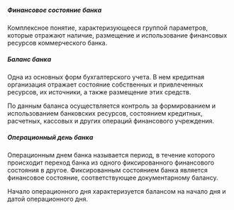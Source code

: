 ##### Финансовое состояние банка

Комплексное понятие, характеризующееся группой параметров, которые отражают наличие, размещение и использование финансовых ресурсов коммерческого банка.

##### Баланс банка

Одна из основных форм бухгалтерского учета.
В нем кредитная организация отражает состояние собственных и привлеченных ресурсов, их источники, а также размещение этих средств.

По данным баланса осуществляется контроль за формированием и использованием банковских ресурсов, состоянием кредитных, расчетных, кассовых и других операций финансового учреждения.

##### Операционный день банка

Операционным днем банка называется период, в течение которого происходит переход банка из одного фиксированного финансового состояния в другое.
Фиксированным состоянием банка является финансовое состояние, соответствующее документарному балансу.

Начало операционного дня характеризуется балансом на начало дня и датой операционного дня.
